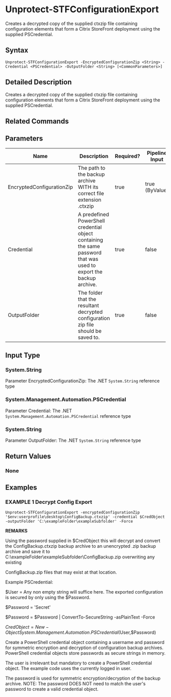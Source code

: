 ﻿# Unprotect-STFConfigurationExport

Creates a decrypted copy of the supplied ctxzip file containing configuration elements that form a Citrix StoreFront deployment using the supplied PSCredential.

## Syntax

```
Unprotect-STFConfigurationExport -EncryptedConfigurationZip <String> -Credential <PSCredential> -OutputFolder <String> [<CommonParameters>]
```

## Detailed Description

Creates a decrypted copy of the supplied ctxzip file containing configuration elements that form a Citrix StoreFront deployment using the supplied PSCredential.

## Related Commands


## Parameters

| Name   | Description | Required? | Pipeline Input | Default Value |
| --- | --- | --- | --- | --- |
|EncryptedConfigurationZip|The path to the backup archive WITH its correct file extension .ctxzip|true|true (ByValue)| |
|Credential|A predefined PowerShell credential object containing the same password that was used to export the backup archive.|true|false| |
|OutputFolder|The folder that the resultant decrypted configuration zip file should be saved to.|true|false| |

## Input Type

### System.String

Parameter EncryptedConfigurationZip: The .NET `System.String` reference type

### System.Management.Automation.PSCredential

Parameter Credential: The .NET `System.Management.Automation.PSCredential` reference type

### System.String

Parameter OutputFolder: The .NET `System.String` reference type

## Return Values

### None

## Examples

### EXAMPLE 1 Decrypt Config Export

```
Unprotect-STFConfigurationExport -encryptedConfigurationZip '$env:userprofile\desktop\ConfigBackup.ctxzip' -credential $CredObject -outputFolder 'C:\exampleFolder\exampleSubfolder' -Force
```

**REMARKS**

Using the password supplied in $CredObject this will decrypt and convert the ConfigBackup.ctxzip backup archive to an unencrypted .zip backup archive and save it to C:\exampleFolder\exampleSubfolder\ConfigBackup.zip overwriting any existing 

ConfigBackup.zip files that may exist at that location.

Example PSCredential:

$User = Any non empty string will suffice here. The exported configuration is secured by only using the $Password.

$Password = 'Secret'

$Password = $Password | ConvertTo-SecureString -asPlainText -Force

$CredObject = New-Object System.Management.Automation.PSCredential($User,$Password)

Create a PowerShell credential object containing a username and password for symmetric encryption and decryption of configuration backup archives. PowerShell credential objects store passwords as secure strings in memory.

The user is irrelevant but mandatory to create a PowerShell credential object. The example code uses the currently logged in user.

The password is used for symmetric encryption/decryption of the backup archive. NOTE: The password DOES NOT need to match the user's password to create a valid credential object.
